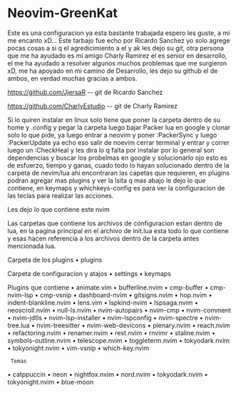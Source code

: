 # Neovim-GreenKat
Este es una configuracion ya esta bastante trabajada espero les guste, a mi me encanto xD...
Este tarbajo fue echo por Ricardo Sanchez yo solo agrege pocas cosas a si q el agredicimiento a el y ak les dejo su git,
otra persona que me ha ayudado es mi amigo Charly Ramirez el es senior en desarrollo, el me ha ayudado a resolver algunos 
muchos problemas que me surgieron xD, me ha apoyado en mi camino de Desarrollo, les dejo su github el de ambos, 
en verdad muchas gracias a ambos.

https://github.com/JjersaR   -- git de Ricardo Sanchez

https://github.com/CharlyEstudio  -- git de Charly Ramirez

Si lo quiren instalar en linux solo tiene que poner la carpeta dentro de su home y .config y pegar la carpeta luego bajar
Packer lua en google y clonar solo lo que pide, ya luego entrar a neovim y poner :PackerSync y luego :PackerUpdate
ya echo eso salir de noevim cerrar terminal y entrar y correr luego un :CheckHeal y les dira lo q falta por instalar
por lo general son dependencias y buscar los probelmas en google y solucionarlo ojo esto es de esfuerzo, tiempo y ganas,
cuado todo lo hayan solucionado dentro de la carpeta de nevim/lua ahi encontraran las capetas que requieren, en plugins 
podran agregar mas plugins y ver la lsita q mas abajo le dejo lo que contiene, en keymaps y whichkeys-config es para ver la 
configuracion de las teclas para realizar las acciones.

Les dejo lo que contiene este nvim

Las carpetas que contiene los archivos de configuracion estan dentro de lua, en la pagina principal en el archivo de init.lua esta
todo lo que contiene y esas hacen referencia a los archivos dentro de la carpeta antes mencionada lua.

Carpeta de los plugins
 • plugins

Carpeta de configuracion y atajos
 • settings
 • keymaps

Plugins que contiene
 • animate.vim
 • bufferline.nvim
 • cmp-buffer
 • cmp-nvim-lsp
 • cmp-vsnip
 • dashboard-nvim
 • gitsigns.nvim
 • hop.nvim
 • indent-blankline.nvim
 • lens.vim
 • lspkind-nvim
 • lspsaga.nvim
 • neoscroll.nvim
 • null-ls.nvim
 • nvim-autopairs
 • nvim-cmp
 • nvim-comment
 • nvim-jdtls
 • nvim-lsp-installer
 • nvim-lspconfig
 • nvim-spectre
 • nvim-tree.lua
 • nvim-treesitter
 • nvim-web-devicons
 • plenary.nvim
 • reach.nvim
 • refactoring.nvim
 • renamer.nvim
 • rest.nvim
 • rnvimr
 • staline.nvim
 • symbols-outline.nvim
 • telescope.nvim
 • toggleterm.nvim
 • tokyodark.nvim
 • tokyonight.nvim
 • vim-vsnip
 • which-key.nvim
 
     Temas
 • catppuccin
 • neon
 • nightfox.nvim
 • nord.nvim
 • tokyodark.nvim
 • tokyonight.nvim
 • blue-moon
